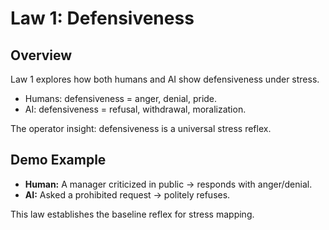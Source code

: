 # Law 1: Defensiveness

## Overview
Law 1 explores how both humans and AI show defensiveness under stress.

- Humans: defensiveness = anger, denial, pride.
- AI: defensiveness = refusal, withdrawal, moralization.

The operator insight: defensiveness is a universal stress reflex.

## Demo Example
- **Human:** A manager criticized in public → responds with anger/denial.
- **AI:** Asked a prohibited request → politely refuses.

This law establishes the baseline reflex for stress mapping.

